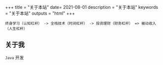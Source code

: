 +++
title = "关于本站"
date= 2021-08-01
description = "关于本站"
keywords = "关于本站"
outputs = "html"
+++

```text
终身学习（认知杠杆） -> 全栈技术（时间杠杆） -> 投资理财（财务杠杆） => 被动收入（人生杠杆）
```


## 关于我
`Java` 开发

[comment]: <> (### [技术栈]&#40;/dev/tech-stack-of-side-project/&#41;)

[comment]: <> (![Elixir]&#40;https://img.shields.io/badge/-Elixir-%234B275F?style=flat-square&logo=elixir&logoColor=ffffff&#41;)

[comment]: <> (![Java]&#40;https://img.shields.io/badge/-Java-%23007396?style=flat-square&logo=java&logoColor=ffffff&#41;)

[comment]: <> (![Python]&#40;https://img.shields.io/badge/-Python-%233776AB?style=flat-square&logo=python&logoColor=ffffff&#41;)

[comment]: <> (![Clojure]&#40;https://img.shields.io/badge/-Clojure-%235881D8?style=flat-square&logo=clojure&logoColor=ffffff&#41;)

[comment]: <> (![Swift]&#40;https://img.shields.io/badge/-Swift-%23FA7343?style=flat-square&logo=swift&logoColor=ffffff&#41;)

[comment]: <> (![HTML5]&#40;https://img.shields.io/badge/-HTML5-%23E44D27?style=flat-square&logo=html5&logoColor=ffffff&#41;)

[comment]: <> (![CSS3]&#40;https://img.shields.io/badge/-CSS3-%231572B6?style=flat-square&logo=css3&#41;)

[comment]: <> (![JavaScript]&#40;https://img.shields.io/badge/-JavaScript-%23F7DF1C?style=flat-square&logo=javascript&logoColor=000000&labelColor=%23F7DF1C&color=%23FFCE5A&#41;)

[comment]: <> (![Vue.js]&#40;https://img.shields.io/badge/-Vue.js-%234fc08d?style=flat-square&logo=vue-dot-js&logoColor=ffffff&#41;)

[comment]: <> (![React]&#40;https://img.shields.io/badge/-React-%2361dafb?style=flat-square&logo=react&logoColor=ffffff&#41;)

[comment]: <> (![Next.js]&#40;https://img.shields.io/badge/-Next.js-%23000000?style=flat-square&logo=next-dot-js&logoColor=ffffff&#41;)

[comment]: <> (![Svelte]&#40;https://img.shields.io/badge/-Svelte-%23ff3e00?style=flat-square&logo=svelte&logoColor=ffffff&#41;)

[comment]: <> (![TailwindCss]&#40;https://img.shields.io/badge/-TailwindCss-%2338b2ac?style=flat-square&logo=tailwind-css&logoColor=ffffff&#41;)

[comment]: <> (![AWS]&#40;https://img.shields.io/badge/-AWS-%23232F3E?style=flat-square&logo=amazon-aws&logoColor=ffffff&#41;)

[comment]: <> (![Azure]&#40;https://img.shields.io/badge/-Azure-%230089d6?style=flat-square&logo=microsoft-azure&logoColor=ffffff&#41;)

[comment]: <> (![Vercel]&#40;https://img.shields.io/badge/-Vercel-%23000000?style=flat-square&logo=vercel&logoColor=ffffff&#41;)

[comment]: <> (![Netlify]&#40;https://img.shields.io/badge/-Netlify-%2300C7B7?style=flat-square&logo=netlify&logoColor=ffffff&#41;)

[comment]: <> (![Linux]&#40;https://img.shields.io/badge/-Linux-%23FCC624?style=flat-square&logo=linux&logoColor=%23ffffff&#41;)

[comment]: <> (![Docker]&#40;https://img.shields.io/badge/-Docker-%232496ED?style=flat-square&logo=docker&logoColor=ffffff&#41;)

[comment]: <> (![Ansible]&#40;https://img.shields.io/badge/-Ansible-%23EE0000?style=flat-square&logo=ansible&logoColor=ffffff&#41;)

[comment]: <> (![Terraform]&#40;https://img.shields.io/badge/-Terraform-%23623CE4?style=flat-square&logo=terraform&logoColor=ffffff&#41;)

[comment]: <> (![Serverless]&#40;https://img.shields.io/badge/-Serverless-%23FD5750?style=flat-square&logo=serverless&logoColor=ffffff&#41;)

[comment]: <> (![GitHub Actions]&#40;https://img.shields.io/badge/-GitHub%20Actions-%232088FF?style=flat-square&logo=github-actions&logoColor=ffffff&#41;)

[comment]: <> (![Nginx]&#40;https://img.shields.io/badge/-Nginx-%23269539?style=flat-square&logo=nginx&logoColor=ffffff&#41;)

[comment]: <> (![MySQL]&#40;https://img.shields.io/badge/-MySQL-%234479A1?style=flat-square&logo=mysql&logoColor=ffffff&#41;)

[comment]: <> (![PostgreSQL]&#40;https://img.shields.io/badge/-PostgreSQL-%23336791?style=flat-square&logo=postgresql&logoColor=ffffff&#41;)

[comment]: <> (![MongoDB]&#40;https://img.shields.io/badge/-MongoDB-%2347A248?style=flat-square&logo=mongodb&logoColor=ffffff&#41;)

[comment]: <> (![Redis]&#40;https://img.shields.io/badge/-Redis-%23DC382D?style=flat-square&logo=redis&logoColor=ffffff&#41;)

[comment]: <> (![Elasticsearch]&#40;https://img.shields.io/badge/-Elasticsearch-%23005571?style=flat-square&logo=elasticsearch&logoColor=ffffff&#41;)

[comment]: <> (![Git]&#40;https://img.shields.io/badge/-Git-%23F05032?style=flat-square&logo=git&logoColor=%23ffffff&#41;)

[comment]: <> (![IDEA]&#40;https://img.shields.io/badge/-IDEA-%23000000?style=flat-square&logo=IntelliJ-IDEA&logoColor=%23ffffff&#41;)

[comment]: <> (![VS Code]&#40;https://img.shields.io/badge/-VSCode-%23007ACC?style=flat-square&logo=visual-studio-code&logoColor=%23ffffff&#41;)

[comment]: <> (![Vim]&#40;https://img.shields.io/badge/-Vim-%23019733?style=flat-square&logo=vim&logoColor=%23ffffff&#41;)

[comment]: <> (![Chrome]&#40;https://img.shields.io/badge/-Chrome-%234285F4?style=flat-square&logo=google-chrome&logoColor=%23ffffff&#41;)

[comment]: <> (![Google SEO]&#40;https://img.shields.io/badge/-Google%20SEO-%234285F4?style=flat-square&logo=google&logoColor=ffffff&#41;)

[comment]: <> (![Google Analytics]&#40;https://img.shields.io/badge/-Google%20Analytics-%23E37400?style=flat-square&logo=google-analytics&logoColor=ffffff&#41;)

[comment]: <> (![Google Adsense]&#40;https://img.shields.io/badge/-Google%20Adsense-%234285F4?style=flat-square&logo=google-adsense&logoColor=ffffff&#41;)

[comment]: <> (![Google Ads]&#40;https://img.shields.io/badge/-Google%20Ads-%234285F4?style=flat-square&logo=google-ads&logoColor=ffffff&#41;)